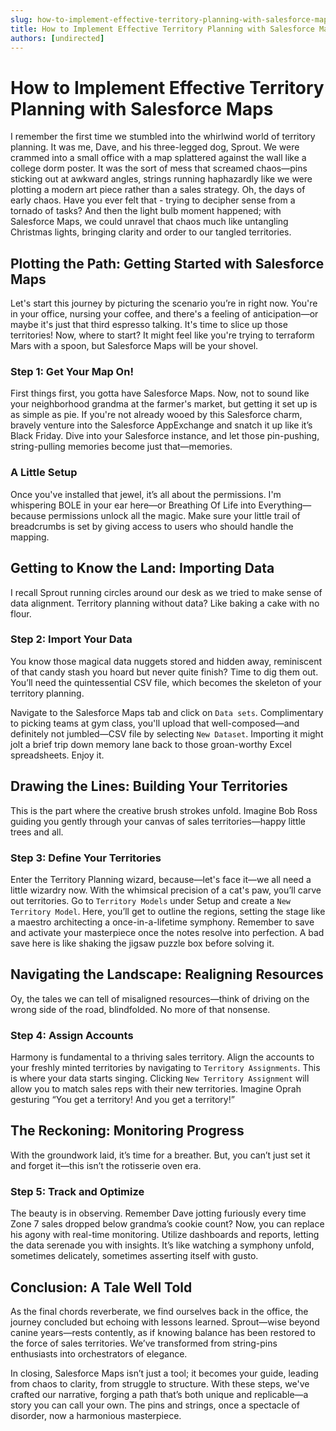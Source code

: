 ```yaml
---
slug: how-to-implement-effective-territory-planning-with-salesforce-maps
title: How to Implement Effective Territory Planning with Salesforce Maps
authors: [undirected]
---
```



# How to Implement Effective Territory Planning with Salesforce Maps

I remember the first time we stumbled into the whirlwind world of territory planning. It was me, Dave, and his three-legged dog, Sprout. We were crammed into a small office with a map splattered against the wall like a college dorm poster. It was the sort of mess that screamed chaos—pins sticking out at awkward angles, strings running haphazardly like we were plotting a modern art piece rather than a sales strategy. Oh, the days of early chaos. Have you ever felt that - trying to decipher sense from a tornado of tasks? And then the light bulb moment happened; with Salesforce Maps, we could unravel that chaos much like untangling Christmas lights, bringing clarity and order to our tangled territories.

## Plotting the Path: Getting Started with Salesforce Maps

Let's start this journey by picturing the scenario you’re in right now. You're in your office, nursing your coffee, and there's a feeling of anticipation—or maybe it's just that third espresso talking. It's time to slice up those territories! Now, where to start? It might feel like you're trying to terraform Mars with a spoon, but Salesforce Maps will be your shovel. 

### Step 1: Get Your Map On!

First things first, you gotta have Salesforce Maps. Now, not to sound like your neighborhood grandma at the farmer's market, but getting it set up is as simple as pie. If you're not already wooed by this Salesforce charm, bravely venture into the Salesforce AppExchange and snatch it up like it’s Black Friday. Dive into your Salesforce instance, and let those pin-pushing, string-pulling memories become just that—memories.

### A Little Setup

Once you've installed that jewel, it’s all about the permissions. I'm whispering BOLE in your ear here—or Breathing Of Life into Everything—because permissions unlock all the magic. Make sure your little trail of breadcrumbs is set by giving access to users who should handle the mapping.

## Getting to Know the Land: Importing Data

I recall Sprout running circles around our desk as we tried to make sense of data alignment. Territory planning without data? Like baking a cake with no flour. 

### Step 2: Import Your Data

You know those magical data nuggets stored and hidden away, reminiscent of that candy stash you hoard but never quite finish? Time to dig them out. You’ll need the quintessential CSV file, which becomes the skeleton of your territory planning. 

Navigate to the Salesforce Maps tab and click on `Data sets`. Complimentary to picking teams at gym class, you'll upload that well-composed—and definitely not jumbled—CSV file by selecting `New Dataset`. Importing it might jolt a brief trip down memory lane back to those groan-worthy Excel spreadsheets. Enjoy it. 

## Drawing the Lines: Building Your Territories

This is the part where the creative brush strokes unfold. Imagine Bob Ross guiding you gently through your canvas of sales territories—happy little trees and all. 

### Step 3: Define Your Territories

Enter the Territory Planning wizard, because—let's face it—we all need a little wizardry now. With the whimsical precision of a cat's paw, you’ll carve out territories. Go to `Territory Models` under Setup and create a `New Territory Model`. Here, you’ll get to outline the regions, setting the stage like a maestro architecting a once-in-a-lifetime symphony. Remember to save and activate your masterpiece once the notes resolve into perfection. A bad save here is like shaking the jigsaw puzzle box before solving it.

## Navigating the Landscape: Realigning Resources

Oy, the tales we can tell of misaligned resources—think of driving on the wrong side of the road, blindfolded. No more of that nonsense.

### Step 4: Assign Accounts

Harmony is fundamental to a thriving sales territory. Align the accounts to your freshly minted territories by navigating to `Territory Assignments`. This is where your data starts singing. Clicking `New Territory Assignment` will allow you to match sales reps with their new territories. Imagine Oprah gesturing “You get a territory! And you get a territory!”

## The Reckoning: Monitoring Progress

With the groundwork laid, it’s time for a breather. But, you can’t just set it and forget it—this isn’t the rotisserie oven era.

### Step 5: Track and Optimize

The beauty is in observing. Remember Dave jotting furiously every time Zone 7 sales dropped below grandma’s cookie count? Now, you can replace his agony with real-time monitoring. Utilize dashboards and reports, letting the data serenade you with insights. It’s like watching a symphony unfold, sometimes delicately, sometimes asserting itself with gusto.

## Conclusion: A Tale Well Told

As the final chords reverberate, we find ourselves back in the office, the journey concluded but echoing with lessons learned. Sprout—wise beyond canine years—rests contently, as if knowing balance has been restored to the force of sales territories. We’ve transformed from string-pins enthusiasts into orchestrators of elegance.

In closing, Salesforce Maps isn’t just a tool; it becomes your guide, leading from chaos to clarity, from struggle to structure. With these steps, we've crafted our narrative, forging a path that’s both unique and replicable—a story you can call your own. The pins and strings, once a spectacle of disorder, now a harmonious masterpiece.